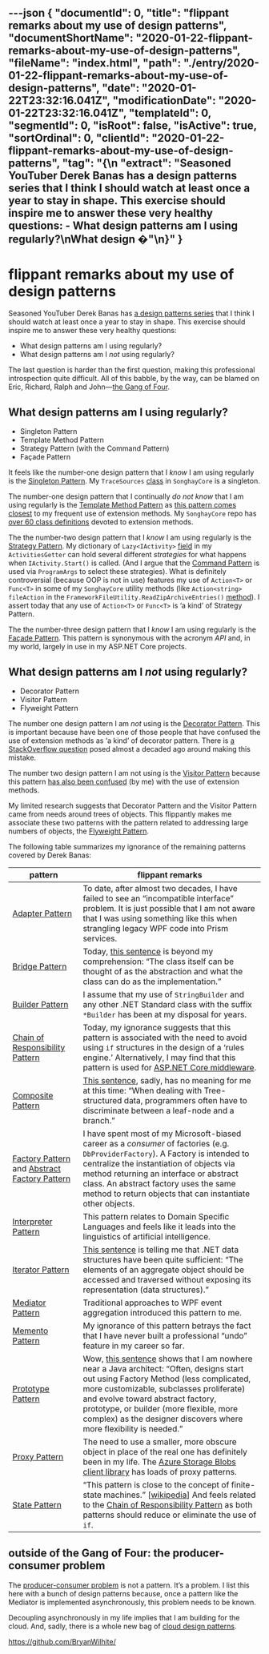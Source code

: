 ---json
{
  "documentId": 0,
  "title": "flippant remarks about my use of design patterns",
  "documentShortName": "2020-01-22-flippant-remarks-about-my-use-of-design-patterns",
  "fileName": "index.html",
  "path": "./entry/2020-01-22-flippant-remarks-about-my-use-of-design-patterns",
  "date": "2020-01-22T23:32:16.041Z",
  "modificationDate": "2020-01-22T23:32:16.041Z",
  "templateId": 0,
  "segmentId": 0,
  "isRoot": false,
  "isActive": true,
  "sortOrdinal": 0,
  "clientId": "2020-01-22-flippant-remarks-about-my-use-of-design-patterns",
  "tag": "{\n  \"extract\": \"Seasoned YouTuber Derek Banas has a design patterns series that I think I should watch at least once a year to stay in shape. This exercise should inspire me to answer these very healthy questions: - What design patterns am I using regularly?\\nWhat design �\"\n}"
}
---

# flippant remarks about my use of design patterns

Seasoned YouTuber Derek Banas has [a design patterns series](https://www.youtube.com/playlist?list=PLF206E906175C7E07) that I think I should watch at least once a year to stay in shape. This exercise should inspire me to answer these very healthy questions:

- What design patterns am I using regularly?
- What design patterns am I _not_ using regularly?

The last question is harder than the first question, making this professional introspection quite difficult. All of this babble, by the way, can be blamed on Eric, Richard, Ralph and John—[the Gang of Four](https://en.wikipedia.org/wiki/Design_Patterns).

## What design patterns am I using regularly?

- Singleton Pattern
- Template Method Pattern
- Strategy Pattern (with the Command Pattern)
- Façade Pattern

It feels like the number-one design pattern that I _know_ I am using regularly is the [Singleton Pattern](https://www.youtube.com/watch?v=NZaXM67fxbs&list=PLF206E906175C7E07&index=8&t=0s). My `TraceSources` [class](https://github.com/BryanWilhite/SonghayCore/blob/master/SonghayCore/Diagnostics/TraceSources.cs) in `SonghayCore` is a singleton.

The number-one design pattern that I continually _do not know_ that I am using regularly is the [Template Method Pattern](https://www.youtube.com/watch?v=aR1B8MlwbRI&list=PLF206E906175C7E07&index=17&t=0s) as [this pattern comes closest](https://stackoverflow.com/a/6936197/22944) to my frequent use of extension methods. My `SonghayCore` repo has [over 60 class definitions](https://github.com/BryanWilhite/SonghayCore/tree/master/SonghayCore/Extensions) devoted to extension methods.

The the number-two design pattern that I _know_ I am using regularly is the [Strategy Pattern](https://www.youtube.com/watch?v=-NCgRD9-C6o&list=PLF206E906175C7E07&index=4&t=0s). My dictionary of `Lazy<IActivity>` [field](https://github.com/BryanWilhite/SonghayCore/blob/master/SonghayCore/Models/ActivitiesGetter.cs#L74) in my `ActivitiesGetter` can hold several different _strategies_ for what happens when `IActivity.Start()` is called. (And I argue that the [Command Pattern](https://www.youtube.com/watch?v=7Pj5kAhVBlg&list=PLF206E906175C7E07&index=13&t=0s) is used via `ProgramArgs` to select these strategies). What is definitely controversial (because OOP is not in use) features my use of `Action<T>` or `Func<T>` in some of my `SonghayCore` utility methods (like `Action<string> fileAction` in the `FrameworkFileUtility.ReadZipArchiveEntries()` [method](https://github.com/BryanWilhite/SonghayCore/blob/master/SonghayCore/FrameworkFileUtility.Compression.cs#L25)). I assert today that any use of `Action<T>` or `Func<T>` is ‘a kind’ of Strategy Pattern.

The the number-three design pattern that I _know_ I am using regularly is the [Façade Pattern](https://www.youtube.com/watch?v=B1Y8fcYrz5o&list=PLF206E906175C7E07&index=15&t=0s). This pattern is synonymous with the acronym _API_ and, in my world, largely in use in my ASP.NET Core projects.

## What design patterns am I _not_ using regularly?

- Decorator Pattern
- Visitor Pattern
- Flyweight Pattern

The number one design pattern I am _not_ using is the [Decorator Pattern](https://www.youtube.com/watch?v=j40kRwSm4VE&list=PLF206E906175C7E07&index=12&t=0s). This is important because have been one of those people that have confused the use of extension methods as ‘a kind’ of decorator pattern. There is [a StackOverflow question](https://stackoverflow.com/questions/4888116/the-decorator-pattern-extension-methods-in-c-sharp) posed almost a decaded ago around making this mistake.

The number two design pattern I am not using is the [Visitor Pattern](https://www.youtube.com/watch?v=pL4mOUDi54o&list=PLF206E906175C7E07&index=27&t=0s) because this pattern [has also been confused](https://stackoverflow.com/a/6935609/22944) (by me) with the use of extension methods.

My limited research suggests that Decorator Pattern and the Visitor Pattern came from needs around trees of objects. This flippantly makes me associate these two patterns with the pattern related to addressing large numbers of objects, the [Flyweight Pattern](https://www.youtube.com/watch?v=0vV-R2926ss&list=PLF206E906175C7E07&index=20&t=0s).

The following table summarizes my ignorance of the remaining patterns covered by Derek Banas:

pattern | flippant remarks
-- | --
[Adapter Pattern](https://www.youtube.com/watch?v=qG286LQM6BU&list=PLF206E906175C7E07&index=14&t=0s) | To date, after almost two decades, I have failed to see an “incompatible interface” problem. It is just possible that I am not aware that I was using something like this when strangling legacy WPF code into Prism services.
[Bridge Pattern](https://www.youtube.com/watch?v=9jIgSsIfh_8&list=PLF206E906175C7E07&index=16&t=0s) | Today, [this sentence](https://en.wikipedia.org/wiki/Bridge_pattern) is beyond my comprehension: “The class itself can be thought of as the abstraction and what the class can do as the implementation.”
[Builder Pattern](https://www.youtube.com/watch?v=9XnsOpjclUg&list=PLF206E906175C7E07&index=9&t=0s) | I assume that my use of `StringBuilder` and any other .NET Standard class with the suffix `*Builder` has been at my disposal for years.
[Chain of Responsibility Pattern](https://www.youtube.com/watch?v=jDX6x8qmjbA&list=PLF206E906175C7E07&index=23&t=0s) | Today, my ignorance suggests that this pattern is associated with the need to avoid using `if` structures in the design of a ‘rules engine.’ Alternatively, I may find that this pattern is used for [ASP.NET Core middleware](https://weblogs.asp.net/ricardoperes/dynamically-loading-middleware-in-asp-net-core).
[Composite Pattern](https://www.youtube.com/watch?v=2HUnoKyC9l0&list=PLF206E906175C7E07&index=19&t=0s) | [This sentence](https://en.wikipedia.org/wiki/Composite_pattern#Motivation), sadly, has no meaning for me at this time: “When dealing with Tree-structured data, programmers often have to discriminate between a leaf-node and a branch.”
[Factory Pattern](https://www.youtube.com/watch?v=ub0DXaeV6hA&list=PLF206E906175C7E07&index=6&t=0s) and [Abstract Factory Pattern](https://www.youtube.com/watch?v=xbjAsdAK4xQ&list=PLF206E906175C7E07&index=7&t=0s) | I have spent most of my Microsoft-biased career as a _consumer_ of factories (e.g. `DbProviderFactory`). A Factory is intended to centralize the instantiation of objects via method returning an interface or abstract class. An abstract factory uses the same method to return objects that can instantiate other objects.
[Interpreter Pattern](https://www.youtube.com/watch?v=6CVymSJQuJE&list=PLF206E906175C7E07&index=24&t=0s) | This pattern relates to Domain Specific Languages and feels like it leads into the linguistics of artificial intelligence.
[Iterator Pattern](https://www.youtube.com/watch?v=VKIzUuMdmag&list=PLF206E906175C7E07&index=18&t=0s) | [This sentence](https://en.wikipedia.org/wiki/Iterator_pattern#Overview) is telling me that .NET data structures have been quite sufficient: “The elements of an aggregate object should be accessed and traversed without exposing its representation (data structures).”
[Mediator Pattern](https://www.youtube.com/watch?v=8DxIpdKd41A&list=PLF206E906175C7E07&index=25&t=0s) | Traditional approaches to WPF event aggregation introduced this pattern to me.
[Memento Pattern](https://www.youtube.com/watch?v=jOnxYT8Iaoo&list=PLF206E906175C7E07&index=26&t=0s) | My ignorance of this pattern betrays the fact that I have never built a professional “undo” feature in my career so far.
[Prototype Pattern](https://www.youtube.com/watch?v=AFbZhRL0Uz8&list=PLF206E906175C7E07&index=10&t=0s) | Wow, [this sentence](https://en.wikipedia.org/wiki/Prototype_pattern#Rules_of_thumb) shows that I am nowhere near a Java architect: “Often, designs start out using Factory Method (less complicated, more customizable, subclasses proliferate) and evolve toward abstract factory, prototype, or builder (more flexible, more complex) as the designer discovers where more flexibility is needed.”
[Proxy Pattern](https://www.youtube.com/watch?v=cHg5bWW4nUI&list=PLF206E906175C7E07&index=22&t=0s) | The need to use a smaller, more obscure object in place of the real one has definitely been in my life. The [Azure Storage Blobs client library](https://github.com/Azure/azure-sdk-for-net/tree/master/sdk/storage/Azure.Storage.Blobs) has loads of proxy patterns.
[State Pattern](https://www.youtube.com/watch?v=MGEx35FjBuo&list=PLF206E906175C7E07&index=21&t=0s) | “This pattern is close to the concept of finite-state machines.” [[wikipedia](https://en.wikipedia.org/wiki/State_pattern)] And feels related to the [Chain of Responsibility Pattern](https://www.youtube.com/watch?v=jDX6x8qmjbA&list=PLF206E906175C7E07&index=23&t=0s) as both patterns should reduce or eliminate the use of `if`.

## outside of the Gang of Four: the producer-consumer problem

The [producer-consumer problem](https://en.wikipedia.org/wiki/Producer%E2%80%93consumer_problem) is not a pattern. It’s a problem. I list this here with a bunch of design patterns because, once a pattern like the Mediator is implemented asynchronously, this problem needs to be known.

Decoupling asynchronously in my life implies that I am building for the cloud. And, sadly, there is a whole new bag of [cloud design patterns](https://docs.microsoft.com/en-us/azure/architecture/patterns/#catalog-of-patterns).

<https://github.com/BryanWilhite/>
